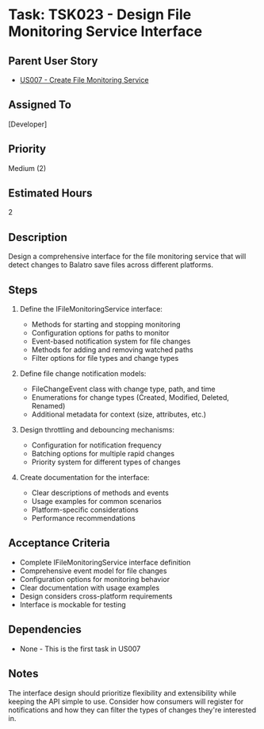 # Task: TSK023 - Design File Monitoring Service Interface

## Parent User Story

- [US007 - Create File Monitoring Service](US007-Create-File-Monitoring-Service.md)

## Assigned To

[Developer]

## Priority

Medium (2)

## Estimated Hours

2

## Description

Design a comprehensive interface for the file monitoring service that will detect changes to Balatro save files across different platforms.

## Steps

1. Define the IFileMonitoringService interface:
   - Methods for starting and stopping monitoring
   - Configuration options for paths to monitor
   - Event-based notification system for file changes
   - Methods for adding and removing watched paths
   - Filter options for file types and change types

2. Define file change notification models:
   - FileChangeEvent class with change type, path, and time
   - Enumerations for change types (Created, Modified, Deleted, Renamed)
   - Additional metadata for context (size, attributes, etc.)

3. Design throttling and debouncing mechanisms:
   - Configuration for notification frequency
   - Batching options for multiple rapid changes
   - Priority system for different types of changes

4. Create documentation for the interface:
   - Clear descriptions of methods and events
   - Usage examples for common scenarios
   - Platform-specific considerations
   - Performance recommendations

## Acceptance Criteria

- Complete IFileMonitoringService interface definition
- Comprehensive event model for file changes
- Configuration options for monitoring behavior
- Clear documentation with usage examples
- Design considers cross-platform requirements
- Interface is mockable for testing

## Dependencies

- None - This is the first task in US007

## Notes

The interface design should prioritize flexibility and extensibility while keeping the API simple to use. Consider how consumers will register for notifications and how they can filter the types of changes they're interested in.
